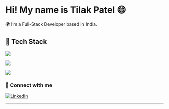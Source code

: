 # Hi! My name is Tilak Patel 😄

🌍 I’m a Full-Stack Developer based in India.



### <h2>🚀 Tech Stack</h2>

<p align="left">
  <img src="https://skillicons.dev/icons?i=html,css,js,react" />
</p>

<p align="left">
  <img src="https://skillicons.dev/icons?i=node,express,nextjs" />
</p>

<p align="left">
  <img src="https://skillicons.dev/icons?i=tailwind,supabase,mongodb,postgresql" />
</p>

### 🔗 Connect with me

[![LinkedIn](https://img.shields.io/badge/LinkedIn-blue?logo=linkedin&logoColor=white)](https://www.linkedin.com/in/tilak-patel-92a37b296)

---
